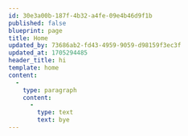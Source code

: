 ```yaml
---
id: 30e3a00b-187f-4b32-a4fe-09e4b46d9f1b
published: false
blueprint: page
title: Home
updated_by: 73686ab2-fd43-4959-9059-d98159f3ec3f
updated_at: 1705294485
header_title: hi
template: home
content:
  -
    type: paragraph
    content:
      -
        type: text
        text: bye
---
```

